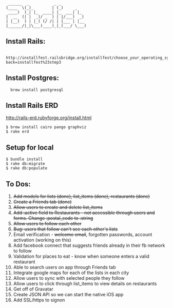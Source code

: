      ______  _           _ _
    (____  \(_)_        | (_)     _
     ____)  )_| |_  ____| |_  ___| |_
    |  __  (| |  _)/ _  ) | |/___)  _)
    | |__)  ) | |_( (/ /| | |___ | |__
    |______/|_|\___)____)_|_(___/ \___)


Install Rails:
----------------
      http://installfest.railsbridge.org/installfest/choose_your_operating_system?back=installfest%23step3


Install Postgres:
-----------------
      brew install postgresql

Install Rails ERD
-----------------
http://rails-erd.rubyforge.org/install.html
	
	$ brew install cairo pango graphviz 
	$ rake erd
	
Setup for local
---------------
	$ bundle install
	$ rake db:migrate
	$ rake db:populate

To Dos:
--------

1. ~~Add models for lists (done), list_items (done), restaurants (done)~~
2. ~~Create a Friends tab (done)~~
2. ~~Allow users to create and delete list_items~~ 
2. ~~Add :active field to Restaurants - not accessible through users and forms. Change :postal_code to :string~~
2. ~~Allow users to follow each other~~
2. ~~Bug: users that follow can't see each other's lists~~
2. Email verification - ~~welcome email~~, forgotten passwords, account activation (working on this)
4. Add facebook connect that suggests friends already in their fb network to follow
2. Validation for places to eat - know when someone enters a valid restaurant
3. Able to search users on app through Friends tab 
4. Integrate google maps for each of the lists in each city
3. Allow users to sync with selected people they follow
2. Allow users to click through list_items to view details on restaurants
2. Get off of Gravatar
5. Create JSON API so we can start the native iOS app
5. Add SSL/https to signon
